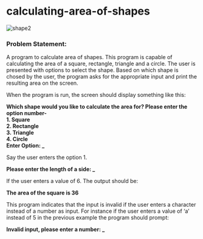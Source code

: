 # calculating-area-of-shapes

![shape2](https://user-images.githubusercontent.com/41043701/131506343-261c2a20-f4a4-4f7b-ad9c-4bdc8f854fe1.png)

### Problem Statement:

A program to calculate area of shapes. This program is capable of calculating the area of a square, rectangle, triangle and a circle. The user is presented with options to select the shape. Based on which shape is chosed by the user, the program asks for the appropriate input and print the resulting area on the screen.

When the program is run, the screen should display something like this:

**Which shape would you like to calculate the area for? Please enter the option number-**<br>
**1. Square**<br>
**2. Rectangle**<br>
**3. Triangle**<br>
**4. Circle**<br>
**Enter Option: _**

Say the user enters the option 1.

**Please enter the length of a side: _**

If the user enters a value of 6. The output should be:

**The area of the square is 36**

This program indicates that the input is invalid if the user enters a character instead of a number as input. For instance if the user enters a value of ‘a’ instead of 5 in the previous example the program should prompt:

**Invalid input, please enter a number: _**
